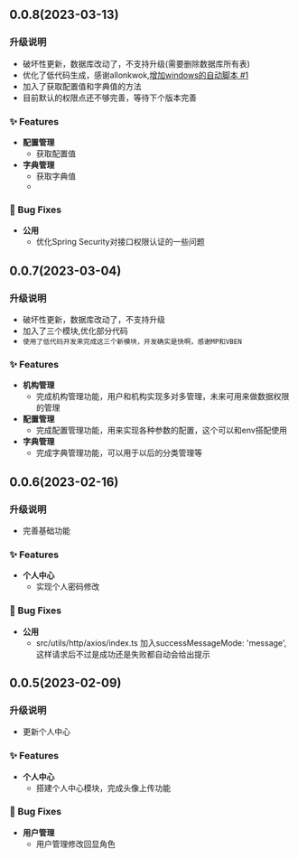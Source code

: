 ## 0.0.8(2023-03-13)

### 升级说明

- 破坏性更新，数据库改动了，不支持升级(需要删除数据库所有表)
- 优化了低代码生成，感谢allonkwok,[增加windows的自动脚本 #1](https://github.com/billyshen26/sbvadmin/pull/1)
- 加入了获取配置值和字典值的方法
- 目前默认的权限点还不够完善，等待下个版本完善

### ✨ Features

- **配置管理**
  - 获取配置值
- **字典管理**
  - 获取字典值
  - 
### 🐛 Bug Fixes

- **公用**
  - 优化Spring Security对接口权限认证的一些问题

## 0.0.7(2023-03-04)

### 升级说明

- 破坏性更新，数据库改动了，不支持升级
- 加入了三个模块,优化部分代码
- `使用了低代码开发来完成这三个新模块，开发确实是快啊，感谢MP和VBEN`

### ✨ Features

- **机构管理**
  - 完成机构管理功能，用户和机构实现多对多管理，未来可用来做数据权限的管理
- **配置管理**
  - 完成配置管理功能，用来实现各种参数的配置，这个可以和env搭配使用
- **字典管理**
  - 完成字典管理功能，可以用于以后的分类管理等


## 0.0.6(2023-02-16)

### 升级说明

- 完善基础功能

### ✨ Features

- **个人中心**
  - 实现个人密码修改
### 🐛 Bug Fixes

- **公用**
  - src/utils/http/axios/index.ts 加入successMessageMode: 'message',  这样请求后不过是成功还是失败都自动会给出提示

## 0.0.5(2023-02-09)

### 升级说明

- 更新个人中心

### ✨ Features

- **个人中心**
  - 搭建个人中心模块，完成头像上传功能
### 🐛 Bug Fixes

- **用户管理**
  - 用户管理修改回显角色

